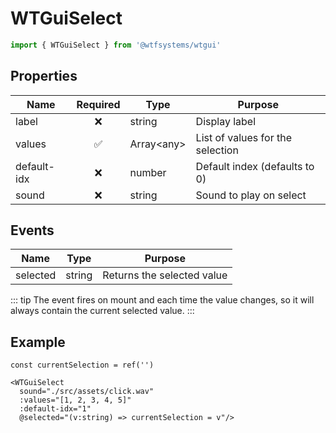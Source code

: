 # WTGuiSelect

```ts
import { WTGuiSelect } from '@wtfsystems/wtgui'
```

## Properties

| Name        | Required           | Type        | Purpose                          |
|-------------|:------------------:|-------------|----------------------------------|
| label       | :x:                | string      | Display label                    |
| values      | :white_check_mark: | Array\<any> | List of values for the selection |
| default-idx | :x:                | number      | Default index (defaults to 0)    |
| sound       | :x:                | string      | Sound to play on select          |

## Events
| Name     | Type   | Purpose                    |
|----------|--------|----------------------------|
| selected | string | Returns the selected value |

::: tip
The event fires on mount and each time the value changes, so it
will always contain the current selected value.
:::

## Example

```vue {5}
const currentSelection = ref('')

<WTGuiSelect
  sound="./src/assets/click.wav"
  :values="[1, 2, 3, 4, 5]"
  :default-idx="1"
  @selected="(v:string) => currentSelection = v"/>
```
